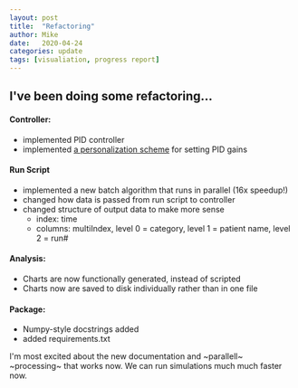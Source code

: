 ```yaml
---
layout: post
title:  "Refactoring"
author: Mike
date:   2020-04-24
categories: update
tags: [visualiation, progress report]
---
```

## I've been doing some refactoring...

#### Controller:
+ implemented PID controller
+ implemented [a personalization scheme](https://ieeexplore.ieee.org/document/6580276?section=abstract) for setting PID gains

#### Run Script
+ implemented a new batch algorithm that runs in parallel (16x speedup!)
+ changed how data is passed from run script to controller
+ changed structure of output data to make more sense
    + index: time
    + columns: multiIndex, level 0 = category, level 1 = patient name, level 2 = run#

#### Analysis:
+ Charts are now functionally generated, instead of scripted
+ Charts now are saved to disk individually rather than in one file

#### Package:
+ Numpy-style docstrings added
+ added requirements.txt

I'm most excited about the new documentation and ~parallell~ ~processing~ that works now. We can run simulations much much faster now.
